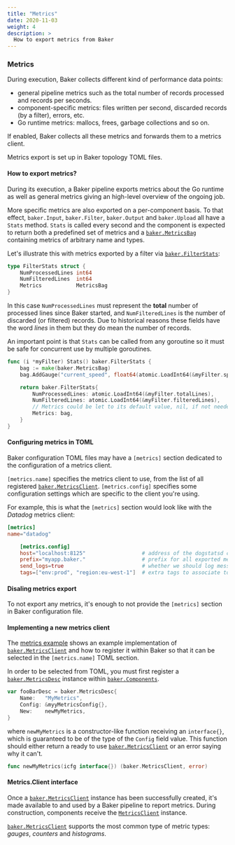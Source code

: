 ```yaml
---
title: "Metrics"
date: 2020-11-03
weight: 4
description: >
  How to export metrics from Baker
---
```


### Metrics

 During execution, Baker collects different kind of performance data points:

 * general pipeline metrics such as the total number of records processed and records per seconds.
 * component-specific metrics: files written per second, discarded records (by a filter), errors, etc.
 * Go runtime metrics: mallocs, frees, garbage collections and so on.

If enabled, Baker collects all these metrics and forwards them to a metrics client.

Metrics export is set up in Baker topology TOML files.

#### How to export metrics?

During its execution, a Baker pipeline exports metrics about the Go runtime as
well as general metrics giving an high-level overview of the ongoing job.

More specific metrics are also exported on a per-component basis. To that effect, 
`baker.Input`, `baker.Filter`, `baker.Output` and `baker.Upload` all have a `Stats` 
method. `Stats` is called every second and the component is expected to return both
a predefined set of metrics and a [`baker.MetricsBag`](https://pkg.go.dev/github.com/AdRoll/baker#MetricsBag)
containing metrics of arbitrary name and types.

Let's illustrate this with metrics exported by a filter via 
[`baker.FilterStats`](https://pkg.go.dev/github.com/AdRoll/baker#FilterStats):

```go
type FilterStats struct {
	NumProcessedLines int64
	NumFilteredLines  int64
	Metrics           MetricsBag
}
```

In this case `NumProcessedLines` must represent the **total** number of processed 
lines since Baker started, and `NumFilteredLines` is the number of discarded 
(or filtered) records. Due to historical reasons these fields have the word
_lines_ in them but they do mean the number of records.

An important point is that `Stats` can be called from any goroutine so it must be
safe for concurrent use by multiple goroutines. 

```go
func (i *myFilter) Stats() baker.FilterStats {
    bag := make(baker.MetricsBag)
    bag.AddGauge("current_speed", float64(atomic.LoadInt64(&myFilter.speed)))

    return baker.FilterStats{
        NumProcessedLines: atomic.LoadInt64(&myFilter.totalLines),
        NumFilteredLines: atomic.LoadInt64(&myFilter.filteredLines),
        // Metrics could be let to its default value, nil, if not needed.
        Metrics: bag,
    }
}
```

#### Configuring metrics in TOML

Baker configuration TOML files may have a `[metrics]` section dedicated to the 
configuration of a metrics client.

`[metrics.name]` specifies the metrics client to use, from the list of all registered [`baker.MetricsClient`](https://pkg.go.dev/github.com/AdRoll/baker#MetricsClient).
`[metrics.config]` specifies some configuration settings which are specific to the client you're using.

For example, this is what the `[metrics]` section would look like with the *Datadog* metrics client:

```toml
[metrics]
name="datadog"

    [metrics.config]
    host="localhost:8125"                  # address of the dogstatsd client to which send metrics to
    prefix="myapp.baker."                  # prefix for all exported metric names
    send_logs=true                         # whether we should log messages (as Dogstatd events) or not 
    tags=["env:prod", "region:eu-west-1"]  # extra tags to associate to all exported metrics 
```

#### Disaling metrics export

To not export any metrics, it's enough to not provide the `[metrics]` section in
Baker configuration file.


#### Implementing a new metrics client

The [metrics
example](https://github.com/AdRoll/baker/tree/main/examples/metrics) shows an
example implementation of
[`baker.MetricsClient`](https://pkg.go.dev/github.com/AdRoll/baker#MetricsClient)
and how to register it within Baker so that it can be selected in the
`[metrics.name]` TOML section.

In order to be selected from TOML, you must first register a 
[`baker.MetricsDesc`](https://pkg.go.dev/github.com/AdRoll/baker#MetricsDesc) 
instance within [`baker.Components`](https://pkg.go.dev/github.com/AdRoll/baker#Components).

```go
var fooBarDesc = baker.MetricsDesc{
	Name:   "MyMetrics",
	Config: &myyMetricsConfig{},
	New:    newMyMetrics,
}
```

where `newMyMetrics` is a constructor-like function receiving an `interface{}`,
which is guaranteed to be of the type of the `Config` field value. This function
should either return a ready to use
[`baker.MetricsClient`](https://pkg.go.dev/github.com/AdRoll/baker#MetricsClient)
or an error saying why it can't.

```go
func newMyMetrics(icfg interface{}) (baker.MetricsClient, error)
```

#### Metrics.Client interface

Once a [`baker.MetricsClient`](https://pkg.go.dev/github.com/AdRoll/baker#MetricsClient)
instance has been successfully created, it's made available to and used by
a Baker pipeline to report metrics. During construction, components receive the 
[`MetricsClient`](https://pkg.go.dev/github.com/AdRoll/baker#MetricsClient) instance.

[`baker.MetricsClient`](https://pkg.go.dev/github.com/AdRoll/baker#MetricsClient) 
supports the most common type of metric types: *gauges*, *counters* and *histograms*.

